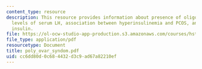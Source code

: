 ```yaml
---
content_type: resource
description: This resource provides information about presence of oligo, elevated
  levels of serum LH, association between hyperinsulinemia and PCOS, and action of
  insulin.
file: https://ol-ocw-studio-app-production.s3.amazonaws.com/courses/hst-071-human-reproductive-biology-fall-2005/cc6dd80d0c684432d3c9ad67a82210ef_poly_ovar_syndom.pdf
file_type: application/pdf
resourcetype: Document
title: poly_ovar_syndom.pdf
uid: cc6dd80d-0c68-4432-d3c9-ad67a82210ef
---
```

